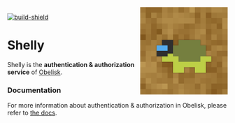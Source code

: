 [build]: https://github.com/BurrowStudios/Obelisk/actions/workflows/build-shelly.yaml
[build-shield]: https://img.shields.io/github/actions/workflow/status/BurrowStudios/Obelisk/build-shelly.yaml

<!--suppress CheckImageSize -->
<img align="right" src="../res/shelly.png" height="200" width="200" alt="Shelly">

[![build-shield][]][build]

# Shelly

Shelly is the **authentication & authorization service** of [Obelisk](../README.md).

### Documentation

For more information about authentication & authorization in Obelisk, please refer to [the docs](../docs/Authentication.md).